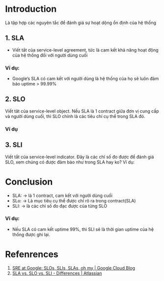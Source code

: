 ---
---
# Introduction

Là tập hợp các nguyên tắc để đánh giá sự hoạt dộng ổn định của hệ thống 

## 1. SLA
- Viết tắt của service-level agreement, tức là cam kết khả năng hoạt động của hệ thống đối với người dùng cuối
### Ví dụ:
- Google’s SLA có cam kết với người dùng là hệ thống của họ sẽ luôn đảm bảo uptime > 99.99%
## 2. SLO

Viết tăt của service-level object. Nếu SLA là 1 contract giữa đơn vị cung cấp và người dùng cuối, thì SLO chính là các tiêu chí cụ thể trong SLA đó.

### Ví dụ
## 3. SLI
Viết tắt của service-level indicator. Đây là các chỉ số đo được để đánh giá SLO, xem chúng có được đảm bào như trong SLA hay ko?
Ví dụ:

# Conclusion

- SLA: -> là 1 contract, cam kết với người dùng cuối
- SLo: -> Là mục tiêu cụ thể được chỉ rõ ra trong contract(SLA)
- SLI: -> là các chỉ số đo đạc được của từng SLO

### Ví dụ:
- Nếu SLA có cam kết uptime 99%, thì SLI sẽ là thời gian uptime của hệ thống được ghi lại.

# Refenrences
1. [SRE at Google: SLOs, SLIs, SLAs, oh my | Google Cloud Blog](https://cloud.google.com/blog/products/devops-sre/availability-part-deux-cre-life-lessons)
2. [SLA vs. SLO vs. SLI - Differences | Atlassian](https://www.atlassian.com/incident-management/kpis/sla-vs-slo-vs-sli)
